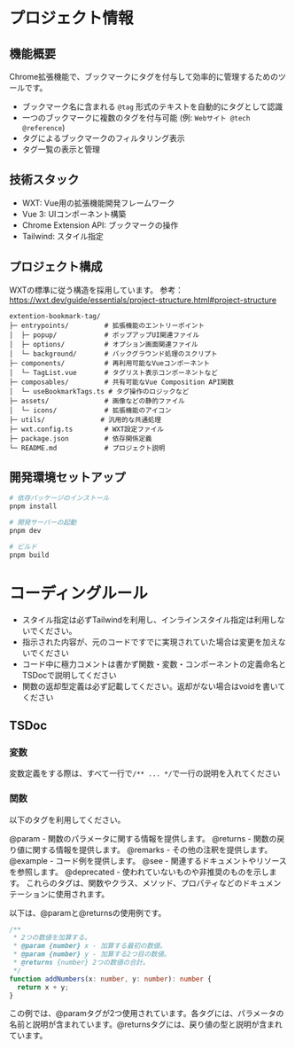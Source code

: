 # プロジェクト情報

## 機能概要
Chrome拡張機能で、ブックマークにタグを付与して効率的に管理するためのツールです。
- ブックマーク名に含まれる `@tag` 形式のテキストを自動的にタグとして認識
- 一つのブックマークに複数のタグを付与可能 (例: `Webサイト @tech @reference`)
- タグによるブックマークのフィルタリング表示
- タグ一覧の表示と管理

## 技術スタック

- WXT: Vue用の拡張機能開発フレームワーク
- Vue 3: UIコンポーネント構築
- Chrome Extension API: ブックマークの操作
- Tailwind: スタイル指定

## プロジェクト構成
WXTの標準に従う構造を採用しています。
参考：https://wxt.dev/guide/essentials/project-structure.html#project-structure

```
extention-bookmark-tag/
├─ entrypoints/         # 拡張機能のエントリーポイント
│  ├─ popup/            # ポップアップUI関連ファイル
│  ├─ options/          # オプション画面関連ファイル
│  └─ background/       # バックグラウンド処理のスクリプト
├─ components/          # 再利用可能なVueコンポーネント
│  └─ TagList.vue       # タグリスト表示コンポーネントなど
├─ composables/         # 共有可能なVue Composition API関数
│  └─ useBookmarkTags.ts # タグ操作のロジックなど
├─ assets/              # 画像などの静的ファイル
│  └─ icons/            # 拡張機能のアイコン
├─ utils/              # 汎用的な共通処理
├─ wxt.config.ts        # WXT設定ファイル
├─ package.json         # 依存関係定義
└─ README.md            # プロジェクト説明
```

## 開発環境セットアップ

```bash
# 依存パッケージのインストール
pnpm install

# 開発サーバーの起動
pnpm dev

# ビルド
pnpm build
```

# コーディングルール
- スタイル指定は必ずTailwindを利用し、インラインスタイル指定は利用しないでください。
- 指示された内容が、元のコードですでに実現されていた場合は変更を加えないでください
- コード中に極力コメントは書かず関数・変数・コンポーネントの定義命名とTSDocで説明してください
- 関数の返却型定義は必ず記載してください。返却がない場合はvoidを書いてください

## TSDoc

### 変数
変数定義をする際は、すべて一行で`/** ... */`で一行の説明を入れてください

### 関数
以下のタグを利用してください。

@param - 関数のパラメータに関する情報を提供します。
@returns - 関数の戻り値に関する情報を提供します。
@remarks - その他の注釈を提供します。
@example - コード例を提供します。
@see - 関連するドキュメントやリソースを参照します。
@deprecated - 使われていないものや非推奨のものを示します。
これらのタグは、関数やクラス、メソッド、プロパティなどのドキュメンテーションに使用されます。

以下は、@paramと@returnsの使用例です。
```ts
/**
 * 2つの数値を加算する。
 * @param {number} x - 加算する最初の数値。
 * @param {number} y - 加算する2つ目の数値。
 * @returns {number} 2つの数値の合計。
 */
function addNumbers(x: number, y: number): number {
  return x + y;
}
```
この例では、@paramタグが2つ使用されています。各タグには、パラメータの名前と説明が含まれています。@returnsタグには、戻り値の型と説明が含まれています。